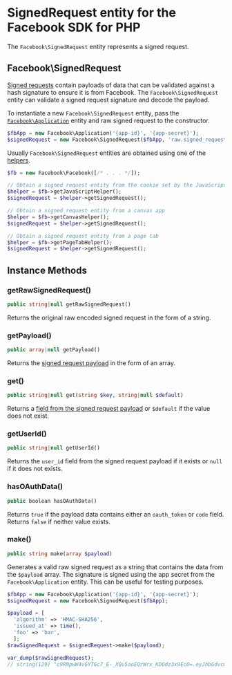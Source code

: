 # SignedRequest entity for the Facebook SDK for PHP

The `Facebook\SignedRequest` entity represents a signed request.

## Facebook\SignedRequest

[Signed requests](https://developers.facebook.com/docs/games/gamesonfacebook/login#detectingloginstatus) contain payloads of data that can be validated against a hash signature to ensure it is from Facebook. The `Facebook\SignedRequest` entity can validate a signed request signature and decode the payload.

To instantiate a new `Facebook\SignedRequest` entity, pass the [`Facebook\Application`](Application.md) entity and raw signed request to the constructor.

```php
$fbApp = new Facebook\Application('{app-id}', '{app-secret}');
$signedRequest = new Facebook\SignedRequest($fbApp, 'raw.signed_request');
```

Usually `Facebook\SignedRequest` entities are obtained using one of the [helpers](../reference.md).

```php
$fb = new Facebook\Facebook([/* . . . */]);

// Obtain a signed request entity from the cookie set by the JavaScript SDK
$helper = $fb->getJavaScriptHelper();
$signedRequest = $helper->getSignedRequest();

// Obtain a signed request entity from a canvas app
$helper = $fb->getCanvasHelper();
$signedRequest = $helper->getSignedRequest();

// Obtain a signed request entity from a page tab
$helper = $fb->getPageTabHelper();
$signedRequest = $helper->getSignedRequest();
```

## Instance Methods

### getRawSignedRequest()
```php
public string|null getRawSignedRequest()
```
Returns the original raw encoded signed request in the form of a string.

### getPayload()
```php
public array|null getPayload()
```
Returns the [signed request payload](https://developers.facebook.com/docs/reference/login/signed-request/) in the form of an array.

### get()
```php
public string|null get(string $key, string|null $default)
```
Returns a [field from the signed request payload](https://developers.facebook.com/docs/reference/login/signed-request) or `$default` if the value does not exist.

### getUserId()
```php
public string|null getUserId()
```
Returns the `user_id` field from the signed request payload if it exists or `null` if it does not exists.

### hasOAuthData()
```php
public boolean hasOAuthData()
```
Returns `true` if the payload data contains either an `oauth_token` or `code` field. Returns `false` if neither value exists.

### make()
```php
public string make(array $payload)
```
Generates a valid raw signed request as a string that contains the data from the `$payload` array. The signature is signed using the app secret from the `Facebook\Application` entity. This can be useful for testing purposes.

```php
$fbApp = new Facebook\Application('{app-id}', '{app-secret}');
$signedRequest = new Facebook\SignedRequest($fbApp);

$payload = [
  'algorithm' => 'HMAC-SHA256',
  'issued_at' => time(),
  'foo' => 'bar',
  ];
$rawSignedRequest = $signedRequest->make($payload);

var_dump($rawSignedRequest);
// string(129) "c9RNpwW4vGYTGc7_E-_XQu5aoEQrWrx_KDOdz3x9Ec0=.eyJhbGdvcml0aG0iOiJITUFDLVNIQTI1NiIsImlzc3VlZF9hdCI6MTQxODE4MjI1NSwiZm9vIjoiYmFyIn0="
```
